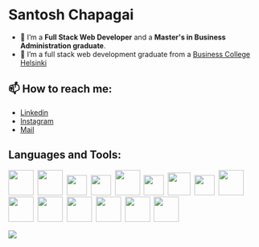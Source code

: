 # Santosh Chapagai 

- 🔭 I’m a <strong>Full Stack Web Developer</strong> and a <strong>Master's in Business Administration graduate</strong>.
- 🌱 I’m a full stack web development graduate from a <a href="https://en.bc.fi/">Business College Helsinki</a>

## 📫 How to reach me:
<ul>
  <li><a href="https://www.linkedin.com/in/santosh-chapagai-44b313131/" target="_blank">Linkedin</a></li>
  <li><a href="https://instagram.com/san____tosh?igshid=ZDdkNTZiNTM=" target="_blank">Instagram</a></li>
  <li><a href="mailto:santoshchapagai100@gmail.com" target="_blank">Mail</a></li>
</ul>

## Languages and Tools:
<div>
  <img width=50px src="https://cdn-icons-png.flaticon.com/128/5968/5968267.png">&nbsp;
  <img width=50px src="https://cdn-icons-png.flaticon.com/128/5968/5968242.png">&nbsp;
  <img width=40px src="https://cdn-icons-png.flaticon.com/128/1199/1199124.png">&nbsp;
  <img width=40px src="https://cdn-icons-png.flaticon.com/128/5968/5968672.png">&nbsp;
  <img width=50px src="https://img.icons8.com/?size=96&id=CIAZz2CYc6Kc&format=png">&nbsp;
  <img width=40px src="https://img.icons8.com/?size=96&id=gFw7X5Tbl3ss&format=png">&nbsp;
  <img width=45px src="https://cdn-icons-png.flaticon.com/128/875/875209.png">&nbsp;
  <img width=40px src="https://cdn-icons-png.flaticon.com/128/5968/5968381.png">&nbsp;
  <img width=50px src="https://cdn-icons-png.flaticon.com/128/5968/5968332.png">&nbsp;
  <img width=50px src="https://cdn-icons-png.flaticon.com/128/5968/5968691.png">&nbsp;
  <img width=50px src="https://cdn-icons-png.flaticon.com/128/919/919825.png">&nbsp;
  <img width=50px src="https://cdn-icons-png.flaticon.com/128/919/919836.png">&nbsp;
  <img width=50px src="https://img.icons8.com/?size=96&id=bosfpvRzNOG8&format=png">&nbsp;
  <img width=50px src="https://img.icons8.com/?size=96&id=33039&format=png">&nbsp;
  <img width=50px src="https://cdn-icons-png.flaticon.com/128/15466/15466052.png">&nbsp;
</div>

![](https://visitor-badge.laobi.icu/badge?page_id=SantoshChapagai.SantoshChapagai)

<!--
**SantoshChapagai/SantoshChapagai** is a ✨ _special_ ✨ repository because its `README.md` (this file) appears on your GitHub profile.

Here are some ideas to get you started:

- 🔭 I’m currently working on ...
- 🌱 I’m currently learning ...
- 👯 I’m looking to collaborate on ...
- 🤔 I’m looking for help with ...
- 💬 Ask me about ...
- 📫 How to reach me: ...
- 😄 Pronouns: ...
- ⚡ Fun fact: ...
-->
